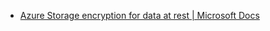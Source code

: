- [Azure Storage encryption for data at rest | Microsoft Docs](https://docs.microsoft.com/en-us/azure/storage/common/storage-service-encryption)

